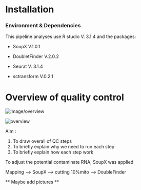 # Installation

### Environment & Dependencies

This pipeline analyses use  R studio V. 3.1.4 and the packages: 

- SoupX V.1.0.1

- DoubletFinder V.2.0.2

- Seurat V. 3.1.4

- sctransform V.0.2.1

  

# Overview of quality control

![image/overview](/home/icbs_shared_storage_yod/Jantarika/10X_PBMC_29072018/GitHub_new/scRNAseq_DVtimecourse/overview.png)

![overview](/home/reena/Downloads/overview.png)

Aim : 

1. To draw overall of QC steps
2.  To briefly explain why we need to run each step
3. To briefly explain how each step work 



To adjust the potential contaminate RNA, SoupX was applied



Mapping --> SoupX --> cutting 10%mito --> DoubleFinder

** Maybe add pictures **



